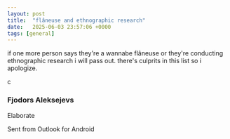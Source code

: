 ```yaml
---
layout: post
title:  "flâneuse and ethnographic research"
date:   2025-06-03 23:57:06 +0000
tags: [general]
---
```

if one more person says they're a wannabe flâneuse or they're conducting ethnographic research i will pass out. there's culprits in this list so i apologize.

c

### Fjodors Aleksejevs
Elaborate

Sent from Outlook for Android